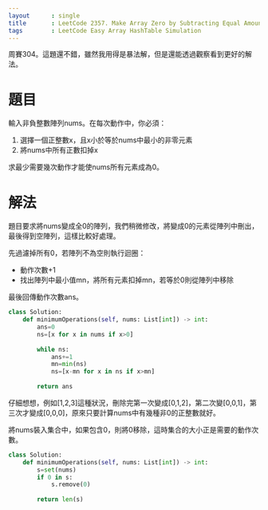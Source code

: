 ```yaml
--- 
layout      : single
title       : LeetCode 2357. Make Array Zero by Subtracting Equal Amounts
tags        : LeetCode Easy Array HashTable Simulation
---
```

周賽304。這題還不錯，雖然我用得是暴法解，但是還能透過觀察看到更好的解法。

# 題目
輸入非負整數陣列nums。在每次動作中，你必須：  
1. 選擇一個正整數x，且x小於等於nums中最小的非零元素  
2. 將nums中所有正數扣掉x  

求最少需要幾次動作才能使nums所有元素成為0。  

# 解法
題目要求將nums變成全0的陣列，我們稍微修改，將變成0的元素從陣列中刪出，最後得到空陣列，這樣比較好處理。  

先過濾掉所有0，若陣列不為空則執行迴圈：  
- 動作次數+1  
- 找出陣列中最小值mn，將所有元素扣掉mn，若等於0則從陣列中移除  

最後回傳動作次數ans。  

```python
class Solution:
    def minimumOperations(self, nums: List[int]) -> int:
        ans=0
        ns=[x for x in nums if x>0]
        
        while ns:
            ans+=1
            mn=min(ns)
            ns=[x-mn for x in ns if x>mn]
            
        return ans
```

仔細想想，例如[1,2,3]這種狀況，刪除完第一次變成[0,1,2]，第二次變[0,0,1]，第三次才變成[0,0,0]，原來只要計算nums中有幾種非0的正整數就好。  

將nums裝入集合中，如果包含0，則將0移除，這時集合的大小正是需要的動作次數。  

```python
class Solution:
    def minimumOperations(self, nums: List[int]) -> int:
        s=set(nums)
        if 0 in s:
            s.remove(0)
            
        return len(s)
```

